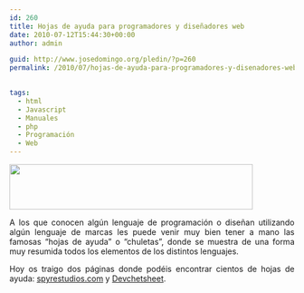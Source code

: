```yaml
---
id: 260
title: Hojas de ayuda para programadores y diseñadores web
date: 2010-07-12T15:44:30+00:00
author: admin

guid: http://www.josedomingo.org/pledin/?p=260
permalink: /2010/07/hojas-de-ayuda-para-programadores-y-disenadores-web/

  
tags:
  - html
  - Javascript
  - Manuales
  - php
  - Programación
  - Web
---
```

<p style="text-align: justify;">
  <img class="aligncenter" title="devsheet" src="http://devcheatsheet.com/static/images/logo2.gif" alt="" width="430" height="80" />
</p>

<p style="text-align: justify;">
  A los que conocen algún lenguaje de programación o diseñan utilizando algún lenguaje de marcas les puede venir muy bien tener a mano las famosas &#8220;hojas de ayuda&#8221; o &#8220;chuletas&#8221;, donde se muestra de una forma muy resumida todos los elementos de los distintos lenguajes.
</p>

<p style="text-align: justify;">
  Hoy os traigo dos páginas donde podéis encontrar cientos de hojas de ayuda: <a href="http://spyrestudios.com/mega-collection-of-cheatsheets-for-designer-developers/" target="_blank">spyrestudios.com</a> y <a title="Devcheatsheet" href="http://devcheatsheet.com/" target="_blank">Devchetsheet</a>.
</p>

<!-- AddThis Advanced Settings generic via filter on the_content -->

<!-- AddThis Share Buttons generic via filter on the_content -->